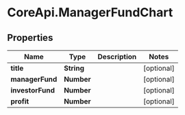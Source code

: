 # CoreApi.ManagerFundChart

## Properties
Name | Type | Description | Notes
------------ | ------------- | ------------- | -------------
**title** | **String** |  | [optional] 
**managerFund** | **Number** |  | [optional] 
**investorFund** | **Number** |  | [optional] 
**profit** | **Number** |  | [optional] 



